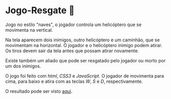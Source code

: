 # Jogo-Resgate :helicopter:
Jogo no estilo "naves", o jogador controla um helicóptero que se movimenta na vertical.

Na tela aparecem dois inimigos, outro helicóptero e um caminhão, que se movimentam na horizontal. O jogador e o helicóptero inimigo podem atirar. Os tiros devem sair da tela antes que possam atirar novamente.

Existe também um aliado que pode ser resgatado pelo jogador ou morto por um dos inimigos.

O jogo foi feito com *html*, *CSS3* e *JavaScript*. O jogador de movimenta para cima, para baixo e atira com as teclas *W*, *S* e *D*, respectivamente.

O resultado pode ser visto [aqui](https://andreibuslik.github.io/Jogo-Resgate/).
